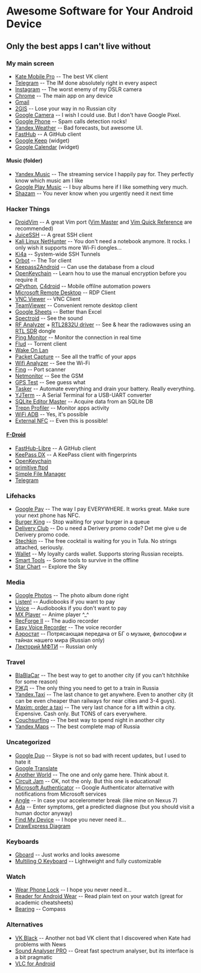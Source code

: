 # Awesome Software for Your Android Device
## Only the best apps I can't live without


### My main screen

* [Kate Mobile Pro](https://play.google.com/store/apps/details?id=com.perm.kate_new_6) -- The best VK client
* [Telegram](https://play.google.com/store/apps/details?id=org.telegram.messenger) -- The IM done absolutely right in every aspect
* [Instagram](https://play.google.com/store/apps/details?id=com.instagram.android) -- The worst enemy of my DSLR camera
* [Chrome](https://play.google.com/store/apps/details?id=com.android.chrome) -- The main app on any device
* [Gmail](https://play.google.com/store/apps/details?id=com.google.android.gm)
* [2GIS](https://play.google.com/store/apps/details?id=ru.dublgis.dgismobile) -- Lose your way in no Russian city
* [Google Camera](https://www.apkmirror.com/apk/google-inc/camera/) -- I wish I could use. But I don't have Google Pixel.
* [Google Phone](https://www.apkmirror.com/apk/google-inc/google-phone/) -- Spam calls detection rocks!
* [Yandex.Weather](https://play.google.com/store/apps/details?id=ru.yandex.weatherplugin) -- Bad forecasts, but awesome UI.
* [FastHub](https://play.google.com/store/apps/details?id=com.fastaccess.github) -- A GitHub client
* [Google Keep](https://play.google.com/store/apps/details?id=com.google.android.keep&hl=en) (widget)
* [Google Calendar](https://play.google.com/store/apps/details?id=com.google.android.calendar) (widget)

#### Music (folder)

* [Yandex.Music](https://play.google.com/store/apps/details?id=ru.yandex.music) -- The streaming service I happily pay for. They perfectly know which music am I like
* [Google Play Music](https://play.google.com/store/apps/details?id=com.google.android.music) -- I buy albums here if I like something very much.
* [Shazam](https://play.google.com/store/apps/details?id=com.shazam.android) -- You never know when you urgently need it next time


### Hacker Things

* [DroidVim](https://play.google.com/store/apps/details?id=com.droidvim) -- A great Vim port ([Vim Master](https://play.google.com/store/apps/details?id=develop.example.beta1139.vimmaster) and [Vim Quick Reference](https://play.google.com/store/apps/details?id=com.llerrad.vimreference) are recommended)
* [JuiceSSH](https://play.google.com/store/apps/details?id=com.sonelli.juicessh) -- A great SSH client
* [Kali Linux NetHunter](https://www.kali.org/kali-linux-nethunter/) -- You don't need a notebook anymore. It rocks. I only wish it supports more Wi-Fi dongles...
* [Ki4a](https://play.google.com/store/apps/details?id=com.staf621.ki4a) -- System-wide SSH Tunnels
* [Orbot](https://play.google.com/store/apps/details?id=org.torproject.android) -- The Tor client
* [Keepass2Android](https://play.google.com/store/apps/details?id=keepass2android.keepass2android) -- Can use the database from a cloud
* [OpenKeychain](https://play.google.com/store/apps/details?id=org.sufficientlysecure.keychain) -- Learn hou to use the manual encryption before you require it
* [QPython](https://play.google.com/store/apps/details?id=org.qpython.qpy), [C4droid](https://play.google.com/store/apps/details?id=com.n0n3m4.droidc) -- Mobile offilne automation powers
* [Microsoft Remote Desktop](https://play.google.com/store/apps/details?id=com.microsoft.rdc.android) -- RDP Client
* [VNC Viewer](https://play.google.com/store/apps/details?id=com.realvnc.viewer.android) -- VNC Client
* [TeamViewer](https://play.google.com/store/apps/details?id=com.teamviewer.teamviewer.market.mobile) -- Convenient remote desktop client
* [Google Sheets](https://play.google.com/store/apps/details?id=com.google.android.apps.docs.editors.sheets) -- Better than Excel
* [Spectroid](https://play.google.com/store/apps/details?id=org.intoorbit.spectrum) -- See the sound
* [RF Analyzer](https://play.google.com/store/apps/details?id=com.mantz_it.rfanalyzer) + [RTL2832U driver](https://play.google.com/store/apps/details?id=marto.rtl_tcp_andro) -- See & hear the radiowaves using an [RTL SDR](https://ru.aliexpress.com/wholesale?SearchText=rtl2832u) dongle
* [Ping Monitor](https://play.google.com/store/apps/details?id=bg.softel.pingmonitor) -- Monitor the connection in real time
* [Flud](https://play.google.com/store/apps/details?id=com.delphicoder.flud) -- Torrent client
* [Wake On Lan](https://play.google.com/store/apps/details?id=co.uk.mrwebb.wakeonlan)
* [Packet Capture](https://play.google.com/store/apps/details?id=app.greyshirts.sslcapture) -- See all the traffic of your apps
* [Wifi Analyzer](https://play.google.com/store/apps/details?id=com.farproc.wifi.analyzer) -- See the Wi-Fi
* [Fing](https://play.google.com/store/apps/details?id=com.overlook.android.fing) -- Port scanner
* [Netmonitor](https://play.google.com/store/apps/details?id=com.parizene.netmonitor) -- See the GSM
* [GPS Test](https://play.google.com/store/apps/details?id=com.chartcross.gpstest) -- See guess what
* [Tasker](https://play.google.com/store/apps/details?id=net.dinglisch.android.taskerm) -- Automate everything and drain your battery. Really everything.
* [YJTerm](https://play.google.com/store/apps/details?id=kr.yjsoft.cyk.bob2) -- A Serial Terminal for a USB-UART converter
* [SQLite Editor Master](https://play.google.com/store/apps/details?id=com.dundastech.sqlitemasterlight) -- Acquire data from an SQLite DB
* [Trepn Profiler](https://play.google.com/store/apps/details?id=com.quicinc.trepn) -- Monitor apps activity
* [WiFi ADB](https://play.google.com/store/apps/details?id=com.ttxapps.wifiadb) -- Yes, it's possible
* [External NFC](https://play.google.com/store/apps/details?id=eu.dedb.nfc.service) -- Even this is possible!


#### [F-Droid](https://f-droid.org)

* [FastHub-Libre](https://f-droid.org/app/com.fastaccess.github.libre) -- A GitHub client
* [KeePass DX](https://f-droid.org/app/com.kunzisoft.keepass.libre) -- A KeePass client with fingerprints
* [OpenKeychain](https://f-droid.org/app/org.sufficientlysecure.keychain)
* [primitive ftpd](https://f-droid.org/app/org.primftpd)
* [Simple File Manager](https://f-droid.org/app/com.simplemobiletools.filemanager)
* [Telegram](https://f-droid.org/app/org.telegram.messenger)


### Lifehacks

* [Google Pay](https://play.google.com/store/apps/details?id=com.google.android.apps.walletnfcrel) -- The way I pay EVERYWHERE. It works great. Make sure your next phone has NFC.
* [Burger King](https://play.google.com/store/apps/details?id=ru.burgerking) -- Stop waiting for your burger in a queue
* [Delivery Club](https://play.google.com/store/apps/details?id=com.deliveryclub) -- Do u need a Derivery promo code? Det me give u de Derivery promo code.
* [Stechkin](https://play.google.com/store/apps/details?id=com.loyaltyplant.partner.stechkin) -- The free cocktail is waiting for you in Tula. No strings attached, seriously.
* [Wallet](https://play.google.com/store/apps/details?id=ru.cardsmobile.mw3) -- My loyalty cards wallet. Supports storing Russian receipts.
* [Smart Tools](https://play.google.com/store/apps/details?id=kr.aboy.tools) -- Some tools to survive in the offline
* [Star Chart](https://play.google.com/store/apps/details?id=com.escapistgames.starchart) -- Explore the Sky

### Media 

* [Google Photos](https://play.google.com/store/apps/details?id=com.google.android.apps.photos) -- The photo album done right
* [Listen!](https://play.google.com/store/apps/details?id=ru.litres.android.audio) -- Audiobooks if you want to pay
* [Voice](https://play.google.com/store/apps/details?id=de.ph1b.audiobook) -- Audiobooks if you don't want to pay
* [MX Player](https://play.google.com/store/apps/details?id=com.mxtech.videoplayer.ad) -- Anime player \^_\^
* [RecForge II](https://play.google.com/store/apps/details?id=dje073.android.modernrecforge) -- The audio recorder
* [Easy Voice Recorder](https://play.google.com/store/apps/details?id=com.coffeebeanventures.easyvoicerecorder) -- The voice recorder
* [Аэростат](https://play.google.com/store/apps/details?id=ru.mobileup.aerostat) -- Потрясающая передача от БГ о музыке, философии и тайнах нашего мира (Russian only)
* [Лекторий МФТИ](https://play.google.com/store/apps/details?id=ru.mipt.mlectoriy) -- Russian only

### Travel

* [BlaBlaCar](https://play.google.com/store/apps/details?id=com.comuto) -- The best way to get to another city (if you can't hitchhike for some reason)
* [РЖД](https://play.google.com/store/apps/details?id=ru.rzd.pass) -- The only thing you need to get to a train in Russia
* [Yandex.Taxi](https://play.google.com/store/apps/details?id=ru.yandex.taxi) -- The last chance to get anywhere. Even to another city (it can be even cheaper than railways for near cities and 3-4 guys).
* [Maxim: order a taxi](https://play.google.com/store/apps/details?id=com.taxsee.taxsee) -- The very last chance for a lift within a city. Expensive. Cash only. But TONS of cars everywhere.
* [Couchsurfing](https://play.google.com/store/apps/details?id=com.couchsurfing.mobile.android) -- The best way to spend night in another city
* [Yandex.Maps](https://play.google.com/store/apps/details?id=ru.yandex.yandexmaps) -- The best complete map of Russia


### Uncategorized

* [Google Duo](https://play.google.com/store/apps/details?id=com.google.android.apps.tachyon) -- Skype is not so bad with recent updates, but I used to hate it
* [Google Translate](https://play.google.com/store/apps/details?id=com.google.android.apps.translate)
* [Another World](https://play.google.com/store/apps/details?id=com.dotemu.anotherworld) -- The one and only game here. Think about it.
* [Circuit Jam](https://play.google.com/store/apps/details?id=com.circuitjam) -- OK, not the only. But this one is educational!
* [Microsoft Authenticator](https://play.google.com/store/apps/details?id=com.azure.authenticator) -- Google Authenticator alternative with notifications from Microsoft services
* [Angle](https://play.google.com/store/apps/details?id=polohalo.ua.angle) -- In case your accelerometer break (like mine on Nexus 7)
* [Ada](https://play.google.com/store/apps/details?id=com.ada.app) -- Enter symptoms, get a predicted diagnose (but you should visit a human doctor anyway)
* [Find My Device](https://play.google.com/store/apps/details?id=com.google.android.apps.adm&hl=en) -- I hope you never need it...
* [DrawExpress Diagram](https://play.google.com/store/apps/details?id=com.drawexpress.lite)

### Keyboards

* [Gboard](https://play.google.com/store/apps/details?id=com.google.android.inputmethod.latin) -- Just works and looks awesome
* [Multiling O Keyboard](https://play.google.com/store/apps/details?id=kl.ime.oh) -- Lightweight and fully customizable


### Watch

* [Wear Phone Lock](https://play.google.com/store/apps/details?id=net.ddns.axiiim.wearphonelock) -- I hope you never need it...
* [Reader for Android Wear](https://play.google.com/store/apps/details?id=com.smartmadsoft.wear.reader) -- Read plain text on your watch (great for academic cheatsheets)
* [Bearing](https://play.google.com/store/apps/details?id=com.runar.wearcompass) -- Compass

### Alternatives

* [VK Black](https://play.google.com/store/apps/details?id=com.amberfog.reader) -- Another not bad VK client that I discovered when Kate had problems with News
* [Sound Analyser PRO](https://play.google.com/store/apps/details?id=com.zephyr.soundAnalyserPRO) -- Great fast spectrum analyser, but its interface is a bit pragmatiс
* [VLC for Android](https://play.google.com/store/apps/details?id=org.videolan.vlc)

